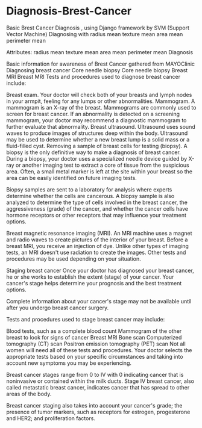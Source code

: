 # Diagnosis-Brest-Cancer
Basic Brest Cancer Diagnosis , using Django framework by SVM (Support Vector Machine) 
Diagnosing with 
radius mean
texture mean
area mean
perimeter mean

Attributes:
radius mean
texture mean
area mean
perimeter mean
Diagnosis

Basic information for awareness of Brest Cancer gathered from MAYOClinic 
Diagnosing breast cancer
Core needle biopsy
Core needle biopsy
Breast MRI
Breast MRI
Tests and procedures used to diagnose breast cancer include:

Breast exam. Your doctor will check both of your breasts and lymph nodes in your armpit, feeling for any lumps or other abnormalities.
Mammogram. A mammogram is an X-ray of the breast. Mammograms are commonly used to screen for breast cancer. If an abnormality is detected on a screening mammogram, your doctor may recommend a diagnostic mammogram to further evaluate that abnormality.
Breast ultrasound. Ultrasound uses sound waves to produce images of structures deep within the body. Ultrasound may be used to determine whether a new breast lump is a solid mass or a fluid-filled cyst.
Removing a sample of breast cells for testing (biopsy). A biopsy is the only definitive way to make a diagnosis of breast cancer. During a biopsy, your doctor uses a specialized needle device guided by X-ray or another imaging test to extract a core of tissue from the suspicious area. Often, a small metal marker is left at the site within your breast so the area can be easily identified on future imaging tests.

Biopsy samples are sent to a laboratory for analysis where experts determine whether the cells are cancerous. A biopsy sample is also analyzed to determine the type of cells involved in the breast cancer, the aggressiveness (grade) of the cancer, and whether the cancer cells have hormone receptors or other receptors that may influence your treatment options.

Breast magnetic resonance imaging (MRI). An MRI machine uses a magnet and radio waves to create pictures of the interior of your breast. Before a breast MRI, you receive an injection of dye. Unlike other types of imaging tests, an MRI doesn't use radiation to create the images.
Other tests and procedures may be used depending on your situation.

Staging breast cancer
Once your doctor has diagnosed your breast cancer, he or she works to establish the extent (stage) of your cancer. Your cancer's stage helps determine your prognosis and the best treatment options.

Complete information about your cancer's stage may not be available until after you undergo breast cancer surgery.

Tests and procedures used to stage breast cancer may include:

Blood tests, such as a complete blood count
Mammogram of the other breast to look for signs of cancer
Breast MRI
Bone scan
Computerized tomography (CT) scan
Positron emission tomography (PET) scan
Not all women will need all of these tests and procedures. Your doctor selects the appropriate tests based on your specific circumstances and taking into account new symptoms you may be experiencing.

Breast cancer stages range from 0 to IV with 0 indicating cancer that is noninvasive or contained within the milk ducts. Stage IV breast cancer, also called metastatic breast cancer, indicates cancer that has spread to other areas of the body.

Breast cancer staging also takes into account your cancer's grade; the presence of tumor markers, such as receptors for estrogen, progesterone and HER2; and proliferation factors.
